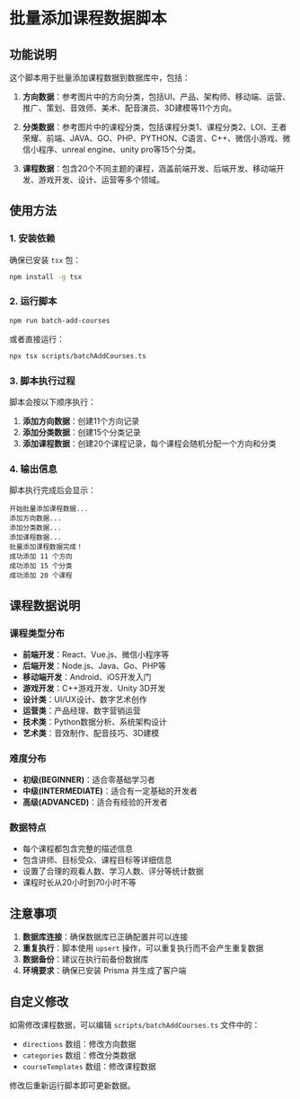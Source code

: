 # 批量添加课程数据脚本

## 功能说明

这个脚本用于批量添加课程数据到数据库中，包括：

1. **方向数据**：参考图片中的方向分类，包括UI、产品、架构师、移动端、运营、推广、策划、音效师、美术、配音演员、3D建模等11个方向。

2. **分类数据**：参考图片中的课程分类，包括课程分类1、课程分类2、LOI、王者荣耀、前端、JAVA、GO、PHP、PYTHON、C语言、C++、微信小游戏、微信小程序、unreal engine、unity pro等15个分类。

3. **课程数据**：包含20个不同主题的课程，涵盖前端开发、后端开发、移动端开发、游戏开发、设计、运营等多个领域。

## 使用方法

### 1. 安装依赖

确保已安装 `tsx` 包：

```bash
npm install -g tsx
```

### 2. 运行脚本

```bash
npm run batch-add-courses
```

或者直接运行：

```bash
npx tsx scripts/batchAddCourses.ts
```

### 3. 脚本执行过程

脚本会按以下顺序执行：

1. **添加方向数据**：创建11个方向记录
2. **添加分类数据**：创建15个分类记录  
3. **添加课程数据**：创建20个课程记录，每个课程会随机分配一个方向和分类

### 4. 输出信息

脚本执行完成后会显示：

```
开始批量添加课程数据...
添加方向数据...
添加分类数据...
添加课程数据...
批量添加课程数据完成！
成功添加 11 个方向
成功添加 15 个分类
成功添加 20 个课程
```

## 课程数据说明

### 课程类型分布

- **前端开发**：React、Vue.js、微信小程序等
- **后端开发**：Node.js、Java、Go、PHP等
- **移动端开发**：Android、iOS开发入门
- **游戏开发**：C++游戏开发、Unity 3D开发
- **设计类**：UI/UX设计、数字艺术创作
- **运营类**：产品经理、数字营销运营
- **技术类**：Python数据分析、系统架构设计
- **艺术类**：音效制作、配音技巧、3D建模

### 难度分布

- **初级(BEGINNER)**：适合零基础学习者
- **中级(INTERMEDIATE)**：适合有一定基础的开发者
- **高级(ADVANCED)**：适合有经验的开发者

### 数据特点

- 每个课程都包含完整的描述信息
- 包含讲师、目标受众、课程目标等详细信息
- 设置了合理的观看人数、学习人数、评分等统计数据
- 课程时长从20小时到70小时不等

## 注意事项

1. **数据库连接**：确保数据库已正确配置并可以连接
2. **重复执行**：脚本使用 `upsert` 操作，可以重复执行而不会产生重复数据
3. **数据备份**：建议在执行前备份数据库
4. **环境要求**：确保已安装 Prisma 并生成了客户端

## 自定义修改

如需修改课程数据，可以编辑 `scripts/batchAddCourses.ts` 文件中的：

- `directions` 数组：修改方向数据
- `categories` 数组：修改分类数据  
- `courseTemplates` 数组：修改课程数据

修改后重新运行脚本即可更新数据。 